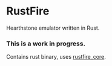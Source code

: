 # RustFire

Hearthstone emulator written in Rust.

### This is a work in progress.

Contains rust binary, uses [rustfire_core](https://github.com/nik-olay-93/rustfire_core).
